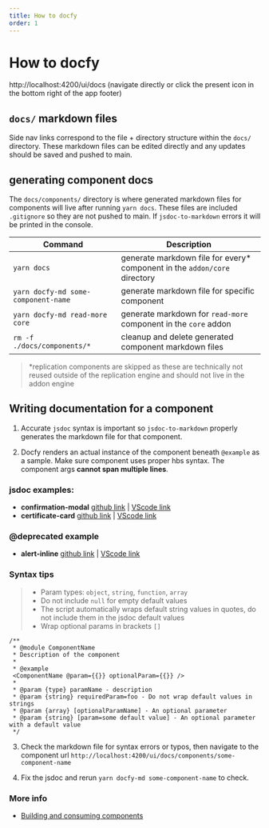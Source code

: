 ```yaml
---
title: How to docfy
order: 1
---
```


# How to docfy

http://localhost:4200/ui/docs (navigate directly or click the present icon in the bottom right of the app footer)

## `docs/` markdown files

Side nav links correspond to the file + directory structure within the `docs/` directory. These markdown files can be edited directly and any updates should be saved and pushed to main.

## generating component docs

The `docs/components/` directory is where generated markdown files for components will live after running `yarn docs`. These files are included `.gitignore` so they are not pushed to main. If `jsdoc-to-markdown` errors it will be printed in the console.

| Command                             | Description                                                                |
| ----------------------------------- | -------------------------------------------------------------------------- |
| `yarn docs`                         | generate markdown file for every\* component in the `addon/core` directory |
| `yarn docfy-md some-component-name` | generate markdown file for specific component                              |
| `yarn docfy-md read-more core`      | generate markdown for `read-more` component in the `core` addon            |
| `rm -f ./docs/components/*`         | cleanup and delete generated component markdown files                      |

> \*replication components are skipped as these are technically not reused outside of the replication engine and should not live in the addon engine

## Writing documentation for a component

1. Accurate `jsdoc` syntax is important so `jsdoc-to-markdown` properly generates the markdown file for that component.

2. Docfy renders an actual instance of the component beneath `@example` as a sample. Make sure component uses proper hbs syntax. The component args **cannot span multiple lines**.

### jsdoc examples:

- **confirmation-modal** [github link](https://github.com/hashicorp/vault/blob/main/ui/lib/core/addon/components/confirmation-modal.js) | [VScode link](../lib/core/addon/components/confirmation-modal.js)
- **certificate-card** [github link](https://github.com/hashicorp/vault/blob/main/ui/lib/core/addon/components/certificate-card.js) | [VScode link](../lib/core/addon/components/certificate-card.js)

### @deprecated example

- **alert-inline** [github link](https://github.com/hashicorp/vault/blob/main/ui/lib/core/addon/components/alert-inline.js) | [VScode link](../lib/core/addon/components/alert-inline.js)

### Syntax tips

> - Param types: `object`, `string`, `function`, `array`
> - Do not include `null` for empty default values
> - The script automatically wraps default string values in quotes, do not include them in the jsdoc default values
> - Wrap optional params in brackets `[]`

```
/**
 * @module ComponentName
 * Description of the component
 *
 * @example
 <ComponentName @param={{}} optionalParam={{}} />
 *
 * @param {type} paramName - description
 * @param {string} requiredParam=foo - Do not wrap default values in strings
 * @param {array} [optionalParamName] - An optional parameter
 * @param {string} [param=some default value] - An optional parameter with a default value
 */
```

3. Check the markdown file for syntax errors or typos, then navigate to the component url `http://localhost:4200/ui/docs/components/some-component-name`

4. Fix the jsdoc and rerun `yarn docfy-md some-component-name` to check.

### More info

- [Building and consuming components](./building-components.md)
